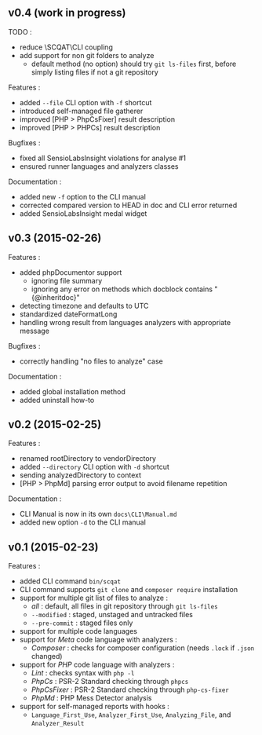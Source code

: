 ## v0.4 (work in progress)

TODO :

 - reduce \SCQAT\CLI coupling
 - add support for non git folders to analyze
   - default method (no option) should try `git ls-files` first, before simply listing files if not a git repository

Features :

 - added `--file` CLI option with `-f` shortcut
 - introduced self-managed file gatherer
 - improved [PHP > PhpCsFixer] result description
 - improved [PHP > PHPCs] result description

Bugfixes :

 - fixed all SensioLabsInsight violations for analyse #1
 - ensured runner languages and analyzers classes

Documentation :

 - added new `-f` option to the CLI manual
 - corrected compared version to HEAD in doc and CLI error returned
 - added SensioLabsInsight medal widget

## v0.3 (2015-02-26)

Features :

 - added phpDocumentor support
   - ignoring file summary
   - ignoring any error on methods which docblock contains "{@inheritdoc}"
 - detecting timezone and defaults to UTC
 - standardized dateFormatLong
 - handling wrong result from languages analyzers with appropriate message

Bugfixes :

 - correctly handling "no files to analyze" case

Documentation :

 - added global installation method
 - added uninstall how-to

## v0.2 (2015-02-25)

Features :

  - renamed rootDirectory to vendorDirectory
  - added `--directory` CLI option with `-d` shortcut
  - sending analyzedDirectory to context
  - [PHP > PhpMd] parsing error output to avoid filename repetition

Documentation :

  - CLI Manual is now in its own `docs\CLI\Manual.md`
  - added new option `-d` to the CLI manual

## v0.1 (2015-02-23)

Features :

  - added CLI command `bin/scqat`
  - CLI command supports `git clone` and `composer require` installation
  - support for multiple git list of files to analyze :
    - *all* : default, all files in git repository through `git ls-files`
    - `--modified` : staged, unstaged and untracked files
    - `--pre-commit` : staged files only
  - support for multiple code languages
  - support for *Meta* code language with analyzers :
    - *Composer* : checks for composer configuration (needs `.lock` if `.json` changed)
  - support for *PHP* code language with analyzers :
    - *Lint* : checks syntax with `php -l`
    - *PhpCs* : PSR-2 Standard checking through `phpcs`
    - *PhpCsFixer* : PSR-2 Standard checking through `php-cs-fixer`
    - *PhpMd* : PHP Mess Detector analysis
  - support for self-managed reports with hooks :
    - `Language_First_Use`, `Analyzer_First_Use`, `Analyzing_File`, and `Analyzer_Result`